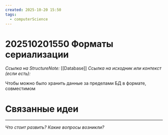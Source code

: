```yaml
---
created: 2025-10-20 15:50
tags:
  - computerScience
---
```

# 202510201550 Форматы сериализации

*Ссылка на StructureNote:* [[Database]]
*Ссылка на исходник или контекст (если есть):* 

Чтобы можно было хранить данные за пределами БД в формате, совместимом

# Связанные идеи

---

*Что стоит развить? Какие вопросы возникли?*
